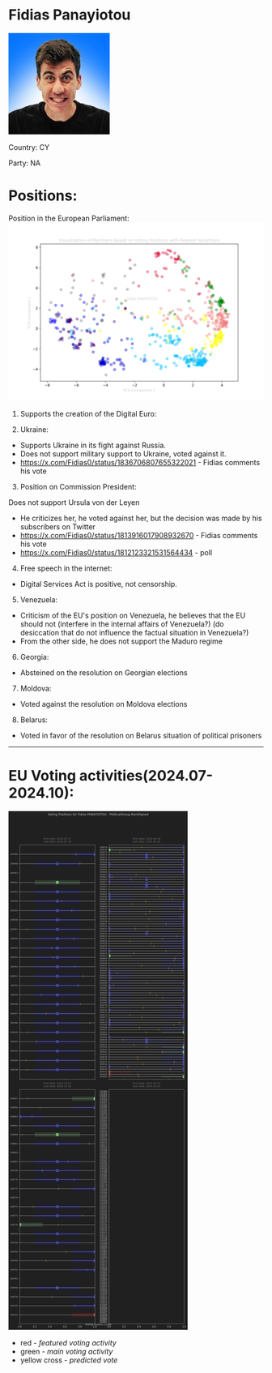 # Fidias Panayiotou
![Image](https://raw.githubusercontent.com/RostislavFisher/EUMEPs/refs/heads/main/Fidias%20Panayiotou/files/img.png)

Country: CY

Party: NA
# Positions:
Position in the European Parliament:
![Image](https://raw.githubusercontent.com/RostislavFisher/EUMEPs/refs/heads/main/Fidias%20Panayiotou/files/member_visualization.png)

1. Supports the creation of the Digital Euro:

2. Ukraine:

- Supports Ukraine in its fight against Russia.
- Does not support military support to Ukraine, voted against it.
- https://x.com/Fidias0/status/1836706807655322021 - Fidias comments his vote
3. Position on Commission President:

Does not support Ursula von der Leyen
- He criticizes her, he voted against her, but the decision was made by his subscribers on Twitter
- https://x.com/Fidias0/status/1813916017908932670 - Fidias comments his vote
- https://x.com/Fidias0/status/1812123321531564434 - poll
4. Free speech in the internet:

- Digital Services Act is positive, not censorship.
5. Venezuela:

- Criticism of the EU's position on Venezuela, he believes that the EU should not (interfere in the internal affairs of Venezuela?) (do desiccation that do not influence the factual situation in Venezuela?)
- From the other side, he does not support the Maduro regime
6. Georgia:

- Absteined on the resolution on Georgian elections
7. Moldova:

- Voted against the resolution on Moldova elections
8. Belarus:

- Voted in favor of the resolution on Belarus situation of political prisoners
___
# EU Voting activities(2024.07-2024.10):
![Image](https://raw.githubusercontent.com/RostislavFisher/EUMEPs/refs/heads/main/Fidias%20Panayiotou/files/votingPredictions.png)
* red - *featured voting activity*
* green - *main voting activity* 
* yellow cross - *predicted vote*